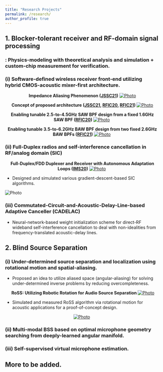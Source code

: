 ```yaml
---
title: "Research Projects"
permalink: /research/
author_profile: true
---
```


## **1. Blocker-tolerant receiver and RF-domain signal processing**
### : Physics-modeling with theoretical analysis and simulation + custom-chip measurement for verification.
### (i) Software-defined wireless receiver front-end utilizing hybrid CMOS-acoustic mixer-first architecture. 


<p align="center">
  <b>Impedance Aliasing Phenomenon (<a href="https://ieeexplore.ieee.org/document/9391989">JSSC21</a>)</b>
 <a href="https://seoyumyum.github.io/files/ImpedanceAliasing.png" alt = "Photo">  
 <img src="https://seoyumyum.github.io/files/ImpedanceAliasing.png?raw=true" alt="Photo"> 
</a>
</p>

<p align="center">
  <b>Concept of proposed architecture (<a href="https://ieeexplore.ieee.org/document/9391989">JSSC21</a>, <a href="https://ieeexplore.ieee.org/abstract/document/9218392">RFIC20</a>, <a href="https://ieeexplore.ieee.org/abstract/document/9490473/">RFIC21</a>) </b>
 <a href="https://seoyumyum.github.io/files/MixFirstAcoustic_Concept.png" alt = "Photo">  
 <img src="https://seoyumyum.github.io/files/MixFirstAcoustic_Concept.png?raw=true" alt="Photo"> 
</a>
</p>

<p align="center">
  <b>Enabling tunable 2.5-to-4.5GHz SAW BPF design from a fixed 1.6GHz SAW BPF (<a href="https://ieeexplore.ieee.org/abstract/document/9218392">RFIC20</a>) </b>
 <a href="https://seoyumyum.github.io/files/2020-mixerfirst_orig.png" alt = "Photo">  
 <img src="https://seoyumyum.github.io/files/2020-mixerfirst_orig.png?raw=true" alt="Photo"> 
</a>
  </p>

<p align="center">
  <b>Enabling tunable 3.5-to-6.2GHz BAW BPF design from two fixed 2.6GHz BAW BPFs (<a href="https://ieeexplore.ieee.org/abstract/document/9490473/">RFIC21</a>)</b>
 <a href="https://seoyumyum.github.io/files/RFIC21_Concept_Full_v2.png" alt = "Photo">  
 <img src="https://seoyumyum.github.io/files/RFIC21_Concept_Full_v2.png?raw=true" alt="Photo"> 
</a>
  </p>

### (ii) Full-Duplex radios and self-interference cancellation in RF/analog domain (SIC)

<p align="center">
  <b>Full-Duplex/FDD Duplexer and Receiver with Autonomous Adaptation Loops (<a href="https://ieeexplore.ieee.org/abstract/document/9223872/">IMS20</a>)</b>
  <a href="https://seoyumyum.github.io/files/2020-fddfdrx_orig.png" alt = "Photo"> 
  <img src="https://seoyumyum.github.io/files/2020-fddfdrx_orig.png?raw=true" alt="Photo"> 
</a>
</p>

* Designed and simulated various gradient-descent-based SIC algorithms.
<img src="https://seoyumyum.github.io/files/SIC_Sim.png?raw=true" alt="Photo">

### (iii) Commutated-Circuit-and-Acoustic-Delay-Line-based Adaptive Canceller (CADELAC) 

* Neural-network-based weight initialization scheme for direct-RF wideband self-interference cancellation to deal with non-idealities from frequency-translated acoustic-delay lines.

## **2. Blind Source Separation**
### (i) Under-determined source separation and localization using rotational motion and spatial-aliasing.

* Proposed an idea to utilize aliased space (angular-aliasing) for solving under-determined inverse problems by reducing overcompleteness.

<p align="center">
  <b> RoSS: Utilizing Robotic Rotation for Audio Source Separation </b>
  <a href="https://seoyumyum.github.io/files/RoSS_idea.png" alt = "Photo"> 
  <img src="https://seoyumyum.github.io/files/RoSS_idea.png?raw=true" alt="Photo"> 
</a>
</p>


* Simulated and measured RoSS algorithm via rotational motion for acoustic applications for a proof-of-concept design.

<p align="center">
  <a href="https://seoyumyum.github.io/files/RoSS_algo.png" alt = "Photo"> 
  <img src="https://seoyumyum.github.io/files/RoSS_algo.png?raw=true" alt="Photo"> 
</a>
</p>

### (ii) Multi-modal BSS based on optimal microphone geometry searching from deeply-learned angular manifold.

### (iii) Self-supervised virtual microphone estimation.

## More to be added.

 



